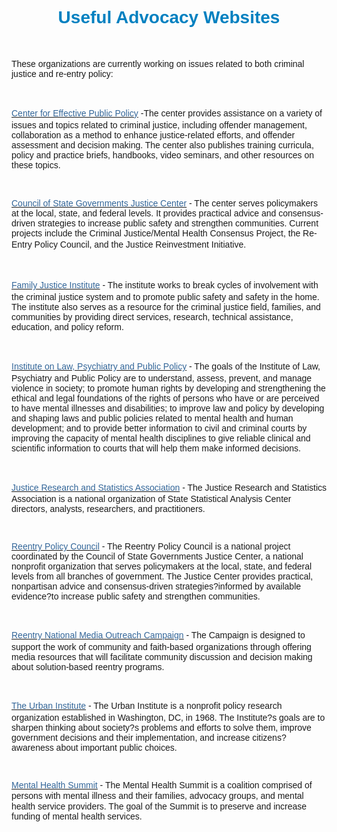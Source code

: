 <H1 style="TEXT-ALIGN: center"><SPAN style="FONT-FAMILY: Arial,Helvetica,sans-serif; COLOR: rgb(0,128,192)">Useful Advocacy Websites</SPAN><BR></H1>
<P></P>
<P></P>
<P style="TEXT-ALIGN: center">&nbsp;</P>
<P></P>
<P class=MsoNormal><SPAN class=WEBON_FONT style="FONT-FAMILY: Arial,Helvetica,Sans-serif"><SPAN class=WEBON_SIZE style="FONT-SIZE: 14px">These organizations are currently working on issues&nbsp;related&nbsp;to both criminal justice and re-entry policy:</SPAN></SPAN></P>
<P class=MsoNormal><BR></P><SPAN class=WEBON_FONT style="FONT-FAMILY: Arial,Helvetica,Sans-serif"><SPAN class=WEBON_SIZE style="FONT-SIZE: 14px"></SPAN></SPAN>
<P class=MsoNormal><SPAN style='FONT-FAMILY: "Times New Roman","serif"'><A href="http://www.cepp.com/" target=_blank><SPAN style='FONT-FAMILY: "Calibri","sans-serif"; COLOR: blue'><SPAN class=WEBON_FONT style="FONT-FAMILY: Arial,Helvetica,Sans-serif"><SPAN class=WEBON_SIZE style="FONT-SIZE: 14px"><SPAN class=WEBON_COLOR style="COLOR: rgb(51,102,153)">Center for Effective Public Policy</SPAN></SPAN></SPAN></SPAN></A><SPAN class=WEBON_FONT style="FONT-FAMILY: Arial,Helvetica,Sans-serif"><SPAN class=WEBON_SIZE style="FONT-SIZE: 14px"> </SPAN></SPAN></SPAN><SPAN style="FONT-SIZE: 13.5pt; LINE-HEIGHT: 115%"><SPAN class=WEBON_FONT style="FONT-FAMILY: Arial,Helvetica,Sans-serif"><SPAN class=WEBON_SIZE style="FONT-SIZE: 14px">-</SPAN></SPAN></SPAN><SPAN class=WEBON_FONT style="FONT-FAMILY: Arial,Helvetica,Sans-serif"><SPAN class=WEBON_SIZE style="FONT-SIZE: 14px">The center provides assistance on a variety of issues and topics related to criminal justice, including offender management, collaboration as a method to enhance justice-related efforts, and offender assessment and decision making. The center also publishes training curricula, policy and practice briefs, handbooks, video seminars, and other resources on these topics. <BR></SPAN></SPAN></P>
<P class=MsoNormal><BR></P><SPAN class=WEBON_FONT style="FONT-FAMILY: Arial,Helvetica,Sans-serif"><SPAN class=WEBON_SIZE style="FONT-SIZE: 14px"></SPAN></SPAN>
<P class=MsoNormal><A href="http://justicecenter.csg.org/" target=_blank><SPAN style="COLOR: blue"><SPAN class=WEBON_FONT style="FONT-FAMILY: Arial,Helvetica,Sans-serif"><SPAN class=WEBON_SIZE style="FONT-SIZE: 14px"><SPAN class=WEBON_COLOR style="COLOR: rgb(51,102,153)">Council of State Governments Justice Center</SPAN></SPAN></SPAN></SPAN></A><SPAN class=WEBON_FONT style="FONT-FAMILY: Arial,Helvetica,Sans-serif"><SPAN class=WEBON_SIZE style="FONT-SIZE: 14px"> - The center serves policymakers at the local, state, and federal levels. It provides practical advice and consensus-driven strategies to increase public safety and strengthen communities. Current projects include the Criminal Justice/Mental Health Consensus Project, the Re-Entry Policy Council, and the Justice Reinvestment Initiative.</SPAN></SPAN><SPAN style="FONT-SIZE: 13.5pt; LINE-HEIGHT: 115%"><SPAN class=WEBON_FONT style="FONT-FAMILY: Arial,Helvetica,Sans-serif"><SPAN class=WEBON_SIZE style="FONT-SIZE: 14px">&nbsp; <BR></SPAN></SPAN></SPAN></P>
<P class=MsoNormal><BR></P><SPAN class=WEBON_FONT style="FONT-FAMILY: Arial,Helvetica,Sans-serif"><SPAN class=WEBON_SIZE style="FONT-SIZE: 14px"></SPAN></SPAN>
<P class=MsoNormal><SPAN style="FONT-SIZE: 13.5pt; LINE-HEIGHT: 115%"><A href="http://www.familyjustice.org/" target=_blank><SPAN style="FONT-SIZE: 11pt; COLOR: blue; LINE-HEIGHT: 115%"><SPAN class=WEBON_FONT style="FONT-FAMILY: Arial,Helvetica,Sans-serif"><SPAN class=WEBON_SIZE style="FONT-SIZE: 14px"><SPAN class=WEBON_COLOR style="COLOR: rgb(51,102,153)">Family Justice Institute</SPAN></SPAN></SPAN></SPAN></A><SPAN class=WEBON_FONT style="FONT-FAMILY: Arial,Helvetica,Sans-serif"><SPAN class=WEBON_SIZE style="FONT-SIZE: 14px"> - </SPAN></SPAN></SPAN><SPAN class=WEBON_FONT style="FONT-FAMILY: Arial,Helvetica,Sans-serif"><SPAN class=WEBON_SIZE style="FONT-SIZE: 14px">The institute works to break cycles of involvement with the criminal justice system and to promote public safety and safety in the home. The institute also serves as a resource for the criminal justice field, families, and communities by providing direct services, research, technical assistance, education, and policy reform.</SPAN></SPAN></P>
<P class=MsoNormal><BR></P><SPAN class=WEBON_FONT style="FONT-FAMILY: Arial,Helvetica,Sans-serif"><SPAN class=WEBON_SIZE style="FONT-SIZE: 14px"></SPAN></SPAN>
<P class=MsoNormal><SPAN style="FONT-SIZE: 13.5pt; LINE-HEIGHT: 115%"><A href="http://www.ilppp.virginia.edu/" target=_blank><SPAN style="FONT-SIZE: 11pt; COLOR: blue; LINE-HEIGHT: 115%"><SPAN class=WEBON_FONT style="FONT-FAMILY: Arial,Helvetica,Sans-serif"><SPAN class=WEBON_SIZE style="FONT-SIZE: 14px"><SPAN class=WEBON_COLOR style="COLOR: rgb(51,102,153)">Institute on Law, Psychiatry and Public Policy</SPAN></SPAN></SPAN></SPAN></A><SPAN class=WEBON_FONT style="FONT-FAMILY: Arial,Helvetica,Sans-serif"><SPAN class=WEBON_SIZE style="FONT-SIZE: 14px"> - </SPAN></SPAN></SPAN><SPAN class=WEBON_FONT style="FONT-FAMILY: Arial,Helvetica,Sans-serif"><SPAN class=WEBON_SIZE style="FONT-SIZE: 14px">The goals of the Institute of Law, Psychiatry and Public Policy are to understand, assess, prevent, and manage violence in society; to promote human rights by developing and strengthening the ethical and legal foundations of the rights of persons who have or are perceived to have mental illnesses and disabilities; to improve law and policy by developing and shaping laws and public policies related to mental health and human development; and to provide better information to civil and criminal courts by improving the capacity of mental health disciplines to give reliable clinical and scientific information to courts that will help them make informed decisions.</SPAN></SPAN></P>
<P class=MsoNormal><BR></P><SPAN class=WEBON_FONT style="FONT-FAMILY: Arial,Helvetica,Sans-serif"><SPAN class=WEBON_SIZE style="FONT-SIZE: 14px"></SPAN></SPAN>
<P class=MsoNormal><SPAN style="FONT-SIZE: 13.5pt; LINE-HEIGHT: 115%"><A href="http://www.jrsainfo.org/" target=_blank><SPAN style="FONT-SIZE: 11pt; COLOR: blue; LINE-HEIGHT: 115%"><SPAN class=WEBON_FONT style="FONT-FAMILY: Arial,Helvetica,Sans-serif"><SPAN class=WEBON_SIZE style="FONT-SIZE: 14px"><SPAN class=WEBON_COLOR style="COLOR: rgb(51,102,153)">Justice Research and Statistics Association</SPAN></SPAN></SPAN></SPAN></A><SPAN class=WEBON_FONT style="FONT-FAMILY: Arial,Helvetica,Sans-serif"><SPAN class=WEBON_SIZE style="FONT-SIZE: 14px"> - </SPAN></SPAN></SPAN><SPAN class=WEBON_FONT style="FONT-FAMILY: Arial,Helvetica,Sans-serif"><SPAN class=WEBON_SIZE style="FONT-SIZE: 14px">The Justice Research and Statistics Association is a national organization of State Statistical Analysis Center directors, analysts, researchers, and practitioners.</SPAN></SPAN></P><SPAN class=WEBON_FONT style="FONT-FAMILY: Arial,Helvetica,Sans-serif"><SPAN class=WEBON_SIZE style="FONT-SIZE: 14px"></SPAN></SPAN>
<P class=MsoNormal><SPAN style='FONT-FAMILY: "Times New Roman","serif"'><SPAN class=WEBON_FONT style="FONT-FAMILY: Arial,Helvetica,Sans-serif"><SPAN class=WEBON_SIZE style="FONT-SIZE: 14px">&nbsp;</SPAN></SPAN></SPAN></P><SPAN class=WEBON_FONT style="FONT-FAMILY: Arial,Helvetica,Sans-serif"><SPAN class=WEBON_SIZE style="FONT-SIZE: 14px"></SPAN></SPAN>
<P class=MsoNormal><A href="http://reentrypolicy.org/" target=_blank><SPAN style="COLOR: blue"><SPAN class=WEBON_FONT style="FONT-FAMILY: Arial,Helvetica,Sans-serif"><SPAN class=WEBON_SIZE style="FONT-SIZE: 14px"><SPAN class=WEBON_COLOR style="COLOR: rgb(51,102,153)">Reentry Policy Council</SPAN></SPAN></SPAN></SPAN></A><SPAN class=WEBON_FONT style="FONT-FAMILY: Arial,Helvetica,Sans-serif"><SPAN class=WEBON_SIZE style="FONT-SIZE: 14px"> - The&nbsp;Reentry Policy Council is a national project coordinated by the Council of State Governments Justice Center, a national nonprofit organization that serves policymakers at the local, state, and federal levels from all branches of government. The Justice Center provides practical, nonpartisan advice and consensus-driven strategies?informed by available evidence?to increase public safety and strengthen communities.</SPAN></SPAN></P><SPAN class=WEBON_FONT style="FONT-FAMILY: Arial,Helvetica,Sans-serif"><SPAN class=WEBON_SIZE style="FONT-SIZE: 14px"></SPAN></SPAN>
<P class=MsoNormal><SPAN style='FONT-FAMILY: "Times New Roman","serif"'><SPAN class=WEBON_FONT style="FONT-FAMILY: Arial,Helvetica,Sans-serif"><SPAN class=WEBON_SIZE style="FONT-SIZE: 14px">&nbsp;</SPAN></SPAN></SPAN></P><SPAN class=WEBON_FONT style="FONT-FAMILY: Arial,Helvetica,Sans-serif"><SPAN class=WEBON_SIZE style="FONT-SIZE: 14px"></SPAN></SPAN>
<P class=MsoNormal><U><A href="http://www.outreachextensions.com/portfolio/view/reentry_national_media_outreach_campaign/" target=_blank><SPAN style="COLOR: blue"><SPAN class=WEBON_FONT style="FONT-FAMILY: Arial,Helvetica,Sans-serif"><SPAN class=WEBON_SIZE style="FONT-SIZE: 14px"><SPAN class=WEBON_COLOR style="COLOR: rgb(51,102,153)">Reentry National Media Outreach Campaign</SPAN></SPAN></SPAN></SPAN></A></U><SPAN class=WEBON_FONT style="FONT-FAMILY: Arial,Helvetica,Sans-serif"><SPAN class=WEBON_SIZE style="FONT-SIZE: 14px"> </SPAN></SPAN><SPAN style="FONT-SIZE: 13.5pt; LINE-HEIGHT: 115%"><SPAN class=WEBON_FONT style="FONT-FAMILY: Arial,Helvetica,Sans-serif"><SPAN class=WEBON_SIZE style="FONT-SIZE: 14px">- </SPAN></SPAN></SPAN><SPAN class=WEBON_FONT style="FONT-FAMILY: Arial,Helvetica,Sans-serif"><SPAN class=WEBON_SIZE style="FONT-SIZE: 14px">The Campaign is designed to support the work of community and faith-based organizations through offering media resources that will facilitate community discussion and decision making about solution-based reentry programs.</SPAN></SPAN></P><SPAN class=WEBON_FONT style="FONT-FAMILY: Arial,Helvetica,Sans-serif"><SPAN class=WEBON_SIZE style="FONT-SIZE: 14px"></SPAN></SPAN>
<P class=MsoNormal><SPAN style='FONT-FAMILY: "Times New Roman","serif"'><SPAN class=WEBON_FONT style="FONT-FAMILY: Arial,Helvetica,Sans-serif"><SPAN class=WEBON_SIZE style="FONT-SIZE: 14px">&nbsp;</SPAN></SPAN></SPAN></P><SPAN class=WEBON_FONT style="FONT-FAMILY: Arial,Helvetica,Sans-serif"><SPAN class=WEBON_SIZE style="FONT-SIZE: 14px"></SPAN></SPAN>
<P class=MsoNormal><SPAN style="FONT-SIZE: 13.5pt; LINE-HEIGHT: 115%"><A href="http://urbaninstitute.org/justice/index.cfm" target=_blank><SPAN style="FONT-SIZE: 11pt; COLOR: blue; LINE-HEIGHT: 115%"><SPAN class=WEBON_FONT style="FONT-FAMILY: Arial,Helvetica,Sans-serif"><SPAN class=WEBON_SIZE style="FONT-SIZE: 14px"><SPAN class=WEBON_COLOR style="COLOR: rgb(51,102,153)">The Urban Institute</SPAN></SPAN></SPAN></SPAN></A><SPAN class=WEBON_FONT style="FONT-FAMILY: Arial,Helvetica,Sans-serif"><SPAN class=WEBON_SIZE style="FONT-SIZE: 14px"> - </SPAN></SPAN></SPAN><SPAN class=WEBON_FONT style="FONT-FAMILY: Arial,Helvetica,Sans-serif"><SPAN class=WEBON_SIZE style="FONT-SIZE: 14px">The Urban Institute is a nonprofit policy research organization established in Washington, DC, in 1968. The Institute?s goals are to sharpen thinking about society?s problems and efforts to solve them, improve government decisions and their implementation, and increase citizens? awareness about important public choices.</SPAN></SPAN></P><SPAN class=WEBON_FONT style="FONT-FAMILY: Arial,Helvetica,Sans-serif"><SPAN class=WEBON_SIZE style="FONT-SIZE: 14px"></SPAN></SPAN>
<P class=MsoNormal><SPAN style='FONT-FAMILY: "Times New Roman","serif"'><SPAN class=WEBON_FONT style="FONT-FAMILY: Arial,Helvetica,Sans-serif"><SPAN class=WEBON_SIZE style="FONT-SIZE: 14px">&nbsp;</SPAN></SPAN></SPAN></P><SPAN class=WEBON_FONT style="FONT-FAMILY: Arial,Helvetica,Sans-serif"><SPAN class=WEBON_SIZE style="FONT-SIZE: 14px"></SPAN></SPAN><U><SPAN style='FONT-SIZE: 11pt; FONT-FAMILY: "Calibri","sans-serif"; LINE-HEIGHT: 115%'><A href="http://www.law.uchicago.edu/node/1284" target=_blank><SPAN style="COLOR: blue"><SPAN class=WEBON_FONT style="FONT-FAMILY: Arial,Helvetica,Sans-serif"><SPAN class=WEBON_SIZE style="FONT-SIZE: 14px"><SPAN class=WEBON_COLOR style="COLOR: rgb(51,102,153)">Mental Health Summit</SPAN></SPAN></SPAN></SPAN></A></SPAN></U><SPAN style='FONT-SIZE: 11pt; FONT-FAMILY: "Calibri","sans-serif"; LINE-HEIGHT: 115%'><SPAN class=WEBON_FONT style="FONT-FAMILY: Arial,Helvetica,Sans-serif"><SPAN class=WEBON_SIZE style="FONT-SIZE: 14px"> - The Mental Health&nbsp;Summit is a coalition comprised of persons with&nbsp;mental&nbsp;illness and their families, advocacy groups, and mental health service providers. The&nbsp;goal of the Summit is to preserve and increase funding of mental health services. </SPAN></SPAN><BR></SPAN>
<P><SPAN class=WEBON_FONT style="FONT-FAMILY: Arial,Helvetica,Sans-serif"><SPAN class=WEBON_SIZE style="FONT-SIZE: 14px"></SPAN></SPAN></P>
<P><BR></P>
<DIV class=clr></DIV>